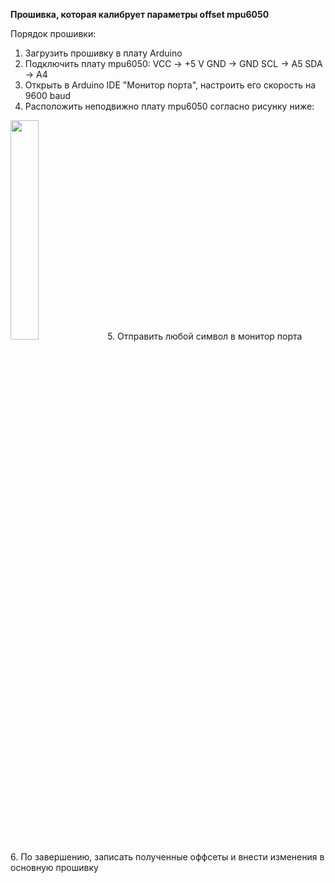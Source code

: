 <b>Прошивка, которая калибрует параметры offset mpu6050</b>

Порядок прошивки:
1. Загрузить прошивку в плату Arduino
2. Подключить плату mpu6050:
  VCC -> +5 V
  GND -> GND
  SCL -> A5
  SDA -> A4
3. Открыть в Arduino IDE "Монитор порта", настроить его скорость на 9600 baud
4. Расположить неподвижно плату mpu6050 согласно рисунку ниже:
<img src="https://user-images.githubusercontent.com/75369161/223317700-ac659890-69e0-4ddb-92f9-9d7a79e092b3.jpg" width=30% height=30%>
5. Отправить любой символ в монитор порта      <br/>        
6. По завершению, записать полученные оффсеты и внести изменения в основную прошивку
